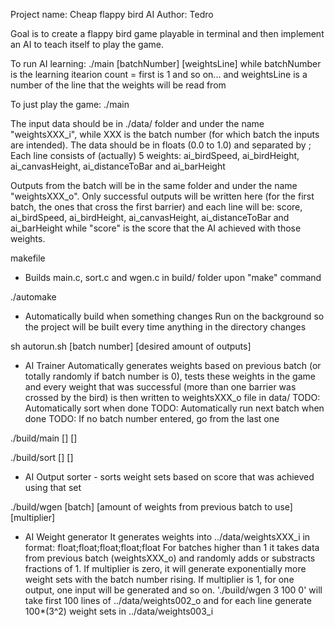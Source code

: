 Project name: Cheap flappy bird AI
Author: Tedro

Goal is to create a flappy bird game playable in terminal and then implement an
AI to teach itself to play the game.



To run AI learning:
  ./main [batchNumber] [weightsLine]
  while batchNumber is the learning itearion count = first is 1 and so on...
  and weightsLine is a number of the line that the weights will be read from

To just play the game:
  ./main

The input data should be in ./data/ folder and under the name
"weightsXXX_i", while XXX is the batch number (for which batch the inputs
are intended).
The data should be in floats (0.0 to 1.0) and separated by ;
Each line consists of (actually) 5 weights:
ai_birdSpeed, ai_birdHeight, ai_canvasHeight, ai_distanceToBar and ai_barHeight

Outputs from the batch will be in the same folder and under the name
"weightsXXX_o". Only successful outputs will be written here (for the
first batch, the ones that cross the first barrier) and each line will be:
score, ai_birdSpeed, ai_birdHeight, ai_canvasHeight, ai_distanceToBar and ai_barHeight
while "score" is the score that the AI achieved with those weights.




makefile
  - Builds main.c, sort.c and wgen.c in build/ folder upon "make" command

./automake
  - Automatically build when something changes
  Run on the background so the project will be built every time anything in the
  directory changes

sh autorun.sh [batch number] [desired amount of outputs]
  - AI Trainer
  Automatically generates weights based on previous batch (or totally randomly
  if batch number is 0), tests these weights in the game and every weight that
  was successful (more than one barrier was crossed by the bird) is then
  written to weightsXXX_o file in data/
  TODO: Automatically sort when done
  TODO: Automatically run next batch when done
  TODO: If no batch number entered, go from the last one

./build/main [] []

./build/sort [] []
  - AI Output sorter - sorts weight sets based on score that was achieved using that set

./build/wgen [batch] [amount of weights from previous batch to use] [multiplier]
  - AI Weight generator
  It generates weights into ../data/weightsXXX_i in format: float;float;float;float;float
  For batches higher than 1 it takes data from previous batch (weightsXXX_o)
  and randomly adds or substracts fractions of 1.
  If multiplier is zero, it will generate exponentially more weight sets with
  the batch number rising. If multiplier is 1, for one output, one input will
  be generated and so on.
  './build/wgen 3 100 0' will take first 100 lines of ../data/weights002_o and
  for each line generate 100*(3^2) weight sets in ../data/weights003_i
  
